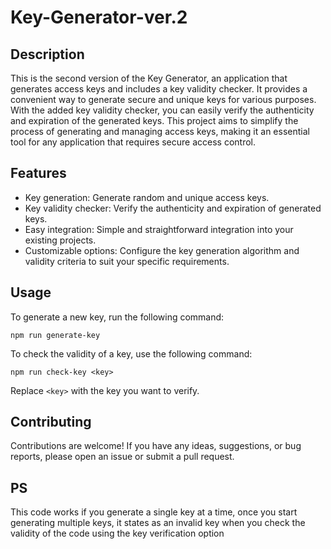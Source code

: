 # Key-Generator-ver.2

## Description
This is the second version of the Key Generator, an application that generates access keys and includes a key validity checker. It provides a convenient way to generate secure and unique keys for various purposes. With the added key validity checker, you can easily verify the authenticity and expiration of the generated keys. This project aims to simplify the process of generating and managing access keys, making it an essential tool for any application that requires secure access control.

## Features
- Key generation: Generate random and unique access keys.
- Key validity checker: Verify the authenticity and expiration of generated keys.
- Easy integration: Simple and straightforward integration into your existing projects.
- Customizable options: Configure the key generation algorithm and validity criteria to suit your specific requirements.

## Usage
To generate a new key, run the following command:
```
npm run generate-key
```

To check the validity of a key, use the following command:
```
npm run check-key <key>
```
Replace `<key>` with the key you want to verify.

## Contributing
Contributions are welcome! If you have any ideas, suggestions, or bug reports, please open an issue or submit a pull request.

## PS
This code works if you generate a single key at a time, once you start generating multiple keys, it states as an invalid key when you check the validity of the code using the 
key verification option